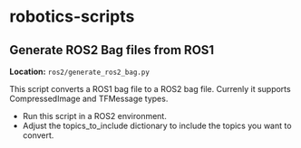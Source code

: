 # robotics-scripts

## Generate ROS2 Bag files from ROS1

**Location:** `ros2/generate_ros2_bag.py`

This script converts a ROS1 bag file to a ROS2 bag file. 
Currenly it supports CompressedImage and TFMessage types.

- Run this script in a ROS2 environment.
- Adjust the topics_to_include dictionary to include the topics you want to convert.